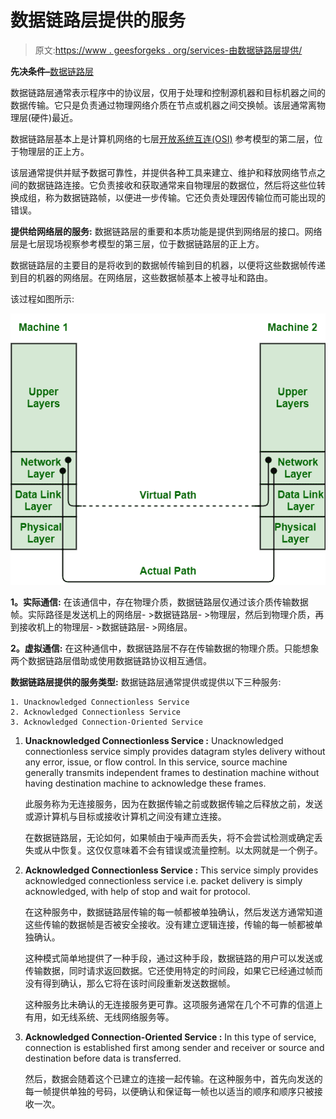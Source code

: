 # 数据链路层提供的服务

> 原文:[https://www . geesforgeks . org/services-由数据链路层提供/](https://www.geeksforgeeks.org/services-provided-by-data-link-layer/)

**先决条件–**[数据链路层](https://www.geeksforgeeks.org/data-link-layer-in-osi-model/)

数据链路层通常表示程序中的协议层，仅用于处理和控制源机器和目标机器之间的数据传输。它只是负责通过物理网络介质在节点或机器之间交换帧。该层通常离物理层(硬件)最近。

数据链路层基本上是计算机网络的七层[开放系统互连(OSI)](https://www.geeksforgeeks.org/layers-of-osi-model/) 参考模型的第二层，位于物理层的正上方。

该层通常提供并赋予数据可靠性，并提供各种工具来建立、维护和释放网络节点之间的数据链路连接。它负责接收和获取通常来自物理层的数据位，然后将这些位转换成组，称为数据链路帧，以便进一步传输。它还负责处理因传输位而可能出现的错误。

**提供给网络层的服务:**
数据链路层的重要和本质功能是提供到网络层的接口。网络层是七层现场视察参考模型的第三层，位于数据链路层的正上方。

数据链路层的主要目的是将收到的数据帧传输到目的机器，以便将这些数据帧传递到目的机器的网络层。在网络层，这些数据帧基本上被寻址和路由。

该过程如图所示:

![](img/fb6c2e5ddc700f070c00f7ed3d945c23.png)

**1。实际通信:**
在该通信中，存在物理介质，数据链路层仅通过该介质传输数据帧。实际路径是发送机上的网络层- >数据链路层- >物理层，然后到物理介质，再到接收机上的物理层- >数据链路层- >网络层。

**2。虚拟通信:**
在这种通信中，数据链路层不存在传输数据的物理介质。只能想象两个数据链路层借助或使用数据链路协议相互通信。

**数据链路层提供的服务类型:**
数据链路层通常提供或提供以下三种服务:

```
1. Unacknowledged Connectionless Service
2. Acknowledged Connectionless Service
3. Acknowledged Connection-Oriented Service 
```

1.  **Unacknowledged Connectionless Service :**
    Unacknowledged connectionless service simply provides datagram styles delivery without any error, issue, or flow control. In this service, source machine generally transmits independent frames to destination machine without having destination machine to acknowledge these frames.

    此服务称为无连接服务，因为在数据传输之前或数据传输之后释放之前，发送或源计算机与目标或接收计算机之间没有建立连接。

    在数据链路层，无论如何，如果帧由于噪声而丢失，将不会尝试检测或确定丢失或从中恢复。这仅仅意味着不会有错误或流量控制。以太网就是一个例子。

2.  **Acknowledged Connectionless Service :**
    This service simply provides acknowledged connectionless service i.e. packet delivery is simply acknowledged, with help of stop and wait for protocol.

    在这种服务中，数据链路层传输的每一帧都被单独确认，然后发送方通常知道这些传输的数据帧是否被安全接收。没有建立逻辑连接，传输的每一帧都被单独确认。

    这种模式简单地提供了一种手段，通过这种手段，数据链路的用户可以发送或传输数据，同时请求返回数据。它还使用特定的时间段，如果它已经通过帧而没有得到确认，那么它将在该时间段重新发送数据帧。

    这种服务比未确认的无连接服务更可靠。这项服务通常在几个不可靠的信道上有用，如无线系统、无线网络服务等。

3.  **Acknowledged Connection-Oriented Service :**
    In this type of service, connection is established first among sender and receiver or source and destination before data is transferred.

    然后，数据会随着这个已建立的连接一起传输。在这种服务中，首先向发送的每一帧提供单独的号码，以便确认和保证每一帧也以适当的顺序和顺序只被接收一次。
